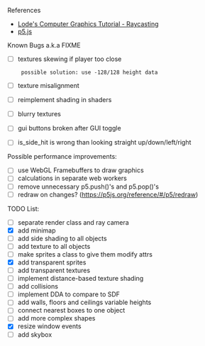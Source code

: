 References

-  [Lode's Computer Graphics Tutorial - Raycasting](https://lodev.org/cgtutor/raycasting.html)
-  [p5.js](https://p5js.org/reference/)

Known Bugs a.k.a
FIXME

-  [ ] textures skewing if player too close

       possible solution: use -128/128 height data

-  [ ] texture misalignment
-  [ ] reimplement shading in shaders
-  [ ] blurry textures
-  [ ] gui buttons broken after GUI toggle
-  [ ] is_side_hit is wrong than looking straight up/down/left/right

Possible performance improvements:

-  [ ] use WebGL Framebuffers to draw graphics
-  [ ] calculations in separate web workers
-  [ ] remove unnecessary p5.push()'s and p5.pop()'s
-  [ ] redraw on changes? (https://p5js.org/reference/#/p5/redraw)

TODO List:

-  [ ] separate render class and ray camera
-  [x] add minimap
-  [ ] add side shading to all objects
-  [ ] add texture to all objects
-  [ ] make sprites a class to give them modify attrs
-  [x] add transparent sprites
-  [ ] add transparent textures
-  [ ] implement distance-based texture shading
-  [ ] add collisions
-  [ ] implement DDA to compare to SDF
-  [ ] add walls, floors and ceilings variable heights
-  [ ] connect nearest boxes to one object
-  [ ] add more complex shapes
-  [x] resize window events
-  [ ] add skybox
